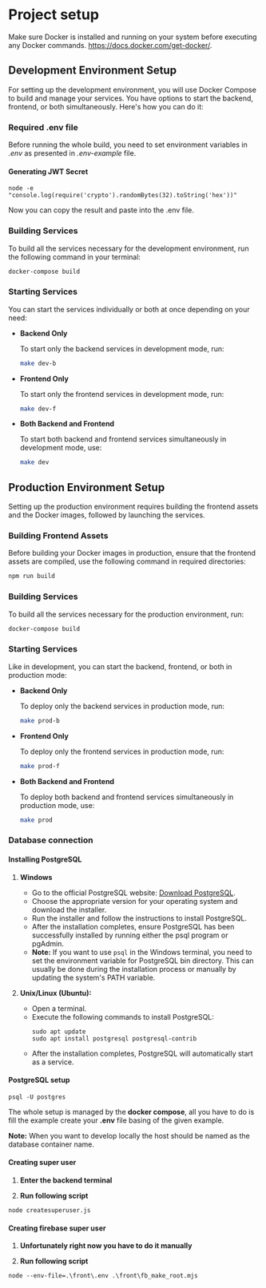 # Project setup

Make sure Docker is installed and running on your system before executing any Docker commands. https://docs.docker.com/get-docker/.


## Development Environment Setup

For setting up the development environment, you will use Docker Compose to build and manage your services. You have options to start the backend, frontend, or both simultaneously. Here's how you can do it:


### Required .env file
Before running the whole build, you need to set environment variables in *.env* as presented in *.env-example* file.

#### Generating JWT Secret
```
node -e "console.log(require('crypto').randomBytes(32).toString('hex'))"

```
Now you can copy the result and paste into the .env file.

### Building Services
To build all the services necessary for the development environment, run the following command in your terminal:


```bash
docker-compose build
```

### Starting Services

You can start the services individually or both at once depending on your need:

- **Backend Only**

  To start only the backend services in development mode, run:

  ```bash
  make dev-b
  ```

- **Frontend Only**

  To start only the frontend services in development mode, run:

  ```bash
  make dev-f
  ```

- **Both Backend and Frontend**

  To start both backend and frontend services simultaneously in development mode, use:

  ```bash
  make dev
  ```

## Production Environment Setup

Setting up the production environment requires building the frontend assets and the Docker images, followed by launching the services.

### Building Frontend Assets

Before building your Docker images in production, ensure that the frontend assets are compiled, use the following command in required directories:

```bash
npm run build
```

### Building Services

To build all the services necessary for the production environment, run:

```bash
docker-compose build
```

### Starting Services

Like in development, you can start the backend, frontend, or both in production mode:

- **Backend Only**

  To deploy only the backend services in production mode, run:

  ```bash
  make prod-b
  ```

- **Frontend Only**

  To deploy only the frontend services in production mode, run:

  ```bash
  make prod-f
  ```

- **Both Backend and Frontend**

  To deploy both backend and frontend services simultaneously in production mode, use:

  ```bash
  make prod
  ```

### Database connection

#### Installing PostgreSQL

1. **Windows**
   - Go to the official PostgreSQL website: [Download PostgreSQL](https://www.postgresql.org/download/).
   - Choose the appropriate version for your operating system and download the installer.
   - Run the installer and follow the instructions to install PostgreSQL.
   - After the installation completes, ensure PostgreSQL has been successfully installed by running either the psql program or pgAdmin.
   - **Note:** If you want to use `psql` in the Windows terminal, you need to set the environment variable for PostgreSQL bin directory. This can usually be done during the installation process or manually by updating the system's PATH variable.

2. **Unix/Linux (Ubuntu):**
   - Open a terminal.
   - Execute the following commands to install PostgreSQL:
     ```
     sudo apt update
     sudo apt install postgresql postgresql-contrib
     ```
   - After the installation completes, PostgreSQL will automatically start as a service.

#### PostgreSQL setup
```
psql -U postgres 
```
The whole setup is managed by the **docker compose**, all you have to do is fill the example create your **.env** file basing of the given example.

**Note:** When you want to develop locally the host should be named as the database container name. 


#### Creating super user

1. **Enter the backend terminal**

2. **Run following script**
```
node createsuperuser.js
```

#### Creating firebase super user

1. **Unfortunately right now you have to do it manually**

2. **Run following script**
```
node --env-file=.\front\.env .\front\fb_make_root.mjs
```





